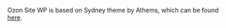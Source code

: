 Ozon Site WP is based on Sydney theme by Athems, which can be found [here](https://athemes.com/theme/sydney/).
